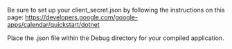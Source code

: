 Be sure to set up your client_secret.json by following the instructions on this page:  https://developers.google.com/google-apps/calendar/quickstart/dotnet

Place the .json file within the Debug directory for your compiled application.  
